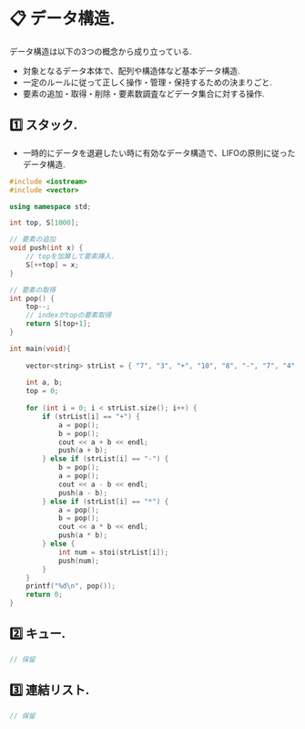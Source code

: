 
# :clipboard: データ構造.
データ構造は以下の3つの概念から成り立っている.
- 対象となるデータ本体で、配列や構造体など基本データ構造.
- 一定のルールに従って正しく操作・管理・保持するための決まりごと.
- 要素の追加・取得・削除・要素数調査などデータ集合に対する操作.

## :one: スタック.
- 一時的にデータを退避したい時に有効なデータ構造で、LIFOの原則に従ったデータ構造.
```cpp
#include <iostream>
#include <vector>

using namespace std;

int top, S[1000];

// 要素の追加
void push(int x) {
    // topを加算して要素挿入.
    S[++top] = x;
}

// 要素の取得
int pop() {
    top--;
    // indexがtopの要素取得
    return S[top+1]; 
}

int main(void){
    
    vector<string> strList = { "7", "3", "+", "10", "8", "-", "7", "4", "*" };
    
    int a, b;
    top = 0;
    
    for (int i = 0; i < strList.size(); i++) {
        if (strList[i] == "+") {
            a = pop();
            b = pop();
            cout << a + b << endl;
            push(a + b);
        } else if (strList[i] == "-") {
            b = pop();
            a = pop();
            cout << a - b << endl;
            push(a - b);
        } else if (strList[i] == "*") {
            a = pop();
            b = pop();
            cout << a * b << endl;
            push(a * b);
        } else {
            int num = stoi(strList[i]);
            push(num);
        }
    }
    printf("%d\n", pop());
    return 0;
}

```

## :two: キュー.
```cpp
// 保留
```

## :three: 連結リスト.
```cpp
// 保留
```
